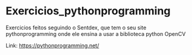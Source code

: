 # Exercicios_pythonprogramming
Exercicios feitos seguindo o Sentdex, que tem o seu site pythonprogramming onde ele ensina a usar a biblioteca python OpenCV 

Link: https://pythonprogramming.net/
